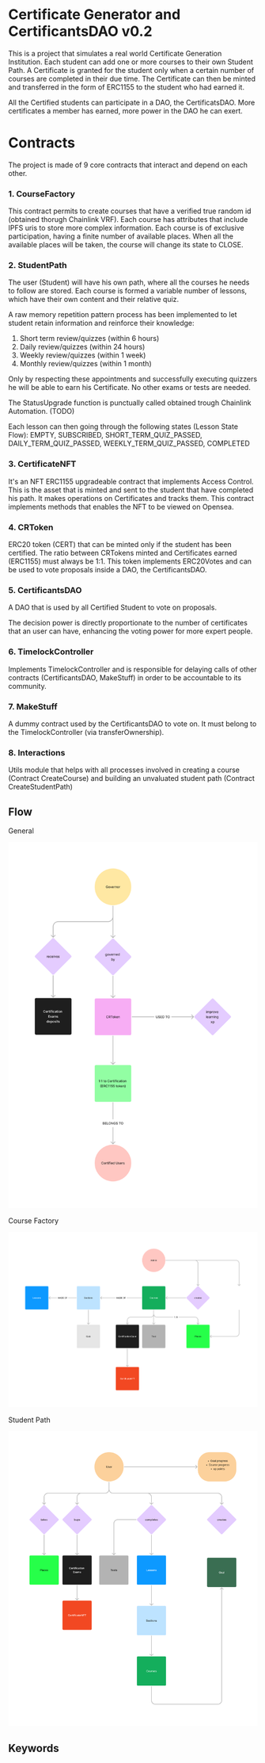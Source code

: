 # Certificate Generator and CertificantsDAO v0.2

This is a project that simulates a real world Certificate Generation Institution.
Each student can add one or more courses to their own Student Path.
A Certificate is granted for the student only when a certain number of courses are completed
in their due time. The Certificate can then be minted and transferred in the form of ERC1155 to the student who had earned it.

All the Certified students can participate in a DAO, the CertificatsDAO. More certificates a member has earned, more power in the DAO he can exert.

# Contracts

The project is made of 9 core contracts that interact and depend on each other. 

### 1. CourseFactory

This contract permits to create courses that have a verified true random id (obtained thorugh Chainlink VRF).
Each course has attributes that include IPFS uris to store more complex information.
Each course is of exclusive participation, having a finite number of available places. When all the available places will be taken, the course will change its state to CLOSE.

### 2. StudentPath

The user (Student) will have his own path, where all the courses he needs to follow are stored.
Each course is formed a variable number of lessons, which have their own content and their relative quiz.

A raw memory repetition pattern process has been implemented to let student retain information and reinforce their knowledge:

1. Short term review/quizzes (within 6 hours)
2. Daily review/quizzes (within 24 hours)
3. Weekly review/quizzes (within 1 week)
4. Monthly review/quizzes (within 1 month)

Only by respecting these appointments and successfully executing quizzers he will be able to earn his Certificate. No other exams or tests are needed. 

The StatusUpgrade function is punctually called obtained trough Chainlink Automation. (TODO)

Each lesson can then going through the following states (Lesson State Flow): EMPTY, SUBSCRIBED, SHORT_TERM_QUIZ_PASSED, DAILY_TERM_QUIZ_PASSED, WEEKLY_TERM_QUIZ_PASSED, COMPLETED

### 3. CertificateNFT

It's an NFT ERC1155 upgradeable contract that implements Access Control.
This is the asset that is minted and sent to the student that have completed his path.
It makes operations on Certificates and tracks them.
This contract implements methods that enables the NFT to be viewed on Opensea.

### 4. CRToken

ERC20 token (CERT) that can be minted only if the student has been certified.
The ratio between CRTokens minted and Certificates earned (ERC1155) must always be 1:1.
This token implements ERC20Votes and can be used to vote proposals inside a DAO, the CertificantsDAO.

### 5. CertificantsDAO

A DAO that is used by all Certified Student to vote on proposals.

The decision power is directly proportionate to the number of certificates that an user can have, enhancing the voting power for more expert people.

### 6. TimelockController

Implements TimelockController and is responsible for delaying calls of other contracts (CertificantsDAO, MakeStuff) in order to be accountable to its community.

### 7. MakeStuff

A dummy contract used by the CertificantsDAO to vote on.
It must belong to the TimelockController (via transferOwnership).

### 8. Interactions
Utils module that helps with all processes involved in creating a course (Contract CreateCourse) and building an unvaluated student path (Contract CreateStudentPath)

## Flow
General

<img src="img/flow_general.png" alt="DAO" width="600"/>

Course Factory

<img src="img/course_factory.png" alt="Factory" width="600"/>

Student Path

<img src="img/student_path.png" alt="StudentPath" width="600"/>

## Keywords
